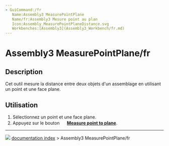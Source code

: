 ```yaml
---
- GuiCommand:/fr
   Name:Assembly3 MeasurePointPlane
   Name/fr:Assembly3 Mesure point au plan
   Icon:Assembly_MeasurePointPlaneDistance.svg
   Workbenches:[Assembly3](Assembly3_Workbench/fr.md)
---
```


# Assembly3 MeasurePointPlane/fr

## Description

Cet outil mesure la distance entre deux objets d\'un assemblage en utilisant un point et une face plane.

## Utilisation

1.  Sélectionnez un point et une face plane.
2.  Appuyez sur le bouton **<img src="images/Assembly_MeasurePointPlaneDistance.svg" width=16px> [Measure point to plane](Assembly3_MeasurePointPlane/fr.md)**.



---
![](images/Right_arrow.png) [documentation index](../README.md) > Assembly3 MeasurePointPlane/fr
